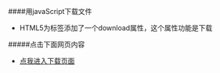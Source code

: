 ####用javaScript下载文件
* HTML5为<a>标签添加了一个download属性，这个属性功能是下载

#####点击下面网页内容
* [点我进入下载页面](https://lemon83.github.io/notes/down/down.html)